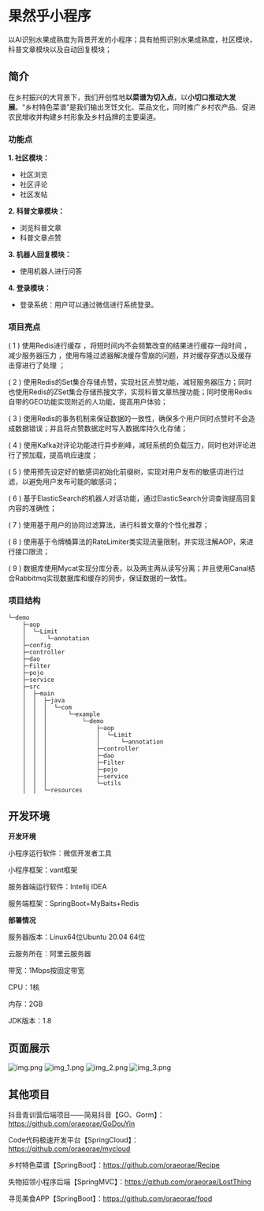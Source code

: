 # 果然乎小程序
以AI识别水果成熟度为背景开发的小程序；具有拍照识别水果成熟度，社区模块，科普文章模块以及自动回复模块；

## 简介
在乡村振兴的大背景下，我们开创性地**以菜谱为切入点**，以**小切口推动大发展**。“乡村特色菜谱”是我们输出烹饪文化、菜品文化，同时推广乡村农产品、促进农民增收并构建乡村形象及乡村品牌的主要渠道。

### 功能点
**1.  社区模块：**

-   社区浏览
-   社区评论
-   社区发帖

**2.  科普文章模块：**

-   浏览科普文章
-   科普文章点赞

**3.  机器人回复模块：**

-   使用机器人进行问答

**4.  登录模块：**
-   登录系统：用户可以通过微信进行系统登录。

### 项目亮点
( 1 ) 使用Redis进行缓存 ，将短时间内不会频繁改变的结果进行缓存一段时间 ，减少服务器压力 ，使用布隆过滤器解决缓存雪崩的问题，并对缓存穿透以及缓存击穿进行了处理 ；

( 2 ) 使用Redis的Set集合存储点赞，实现社区点赞功能，减轻服务器压力；同时也使用Redis的ZSet集合存储热搜文字，实现科普文章热搜功能；同时使用Redis自带的GEO功能实现附近的人功能，提高用户体验；

( 3 ) 使用Redis的事务机制来保证数据的一致性，确保多个用户同时点赞时不会造成数据错误；并且将点赞数据定时写入数据库持久化存储；

( 4 ) 使用Kafka对评论功能进行异步削峰，减轻系统的负载压力，同时也对评论进行了预加载，提高响应速度；

( 5 ) 使用预先设定好的敏感词初始化前缀树，实现对用户发布的敏感词进行过滤，以避免用户发布可能的敏感词；

( 6 ) 基于ElasticSearch的机器人对话功能，通过ElasticSearch分词查询提高回复内容的准确性；

( 7 ) 使用基于用户的协同过滤算法，进行科普文章的个性化推荐；

( 8 ) 使用基于令牌桶算法的RateLimiter类实现流量限制，并实现注解AOP，来进行接口限流；

( 9 ) 数据库使用Mycat实现分库分表，以及两主两从读写分离；并且使用Canal结合Rabbitmq实现数据库和缓存的同步，保证数据的一致性。

### 项目结构
```
└─demo
    ├─aop
    │  └─Limit
    │      └─annotation
    ├─config
    ├─controller
    ├─dao
    ├─Filter
    ├─pojo
    ├─service
    ├─src
    │  ├─main
    │  │  ├─java
    │  │  │  └─com
    │  │  │      └─example
    │  │  │          └─demo
    │  │  │              ├─aop
    │  │  │              │  └─Limit
    │  │  │              │      └─annotation
    │  │  │              ├─controller
    │  │  │              ├─dao
    │  │  │              ├─Filter
    │  │  │              ├─pojo
    │  │  │              ├─service
    │  │  │              └─utils
    │  │  └─resources
```

## 开发环境

**开发环境**

小程序运行软件：微信开发者工具

小程序框架：vant框架

服务器端运行软件：Intellij IDEA

服务端框架：SpringBoot+MyBaits+Redis

**部署情况**

服务器版本：Linux64位Ubuntu 20.04 64位

云服务所在：阿里云服务器

带宽：1Mbps按固定带宽

CPU：1核

内存：2GB

JDK版本：1.8

## 页面展示
![img.png](img.png)
![img_1.png](img_1.png)
![img_2.png](img_2.png)
![img_3.png](img_3.png)

## 其他项目
抖音青训营后端项目——简易抖音【GO、Gorm】：https://github.com/oraeorae/GoDouYin

Code代码极速开发平台【SpringCloud】：https://github.com/oraeorae/mycloud

乡村特色菜谱【SpringBoot】：https://github.com/oraeorae/Recipe

失物招领小程序后端【SpringMVC】：https://github.com/oraeorae/LostThing

寻觅美食APP【SpringBoot】：https://github.com/oraeorae/food